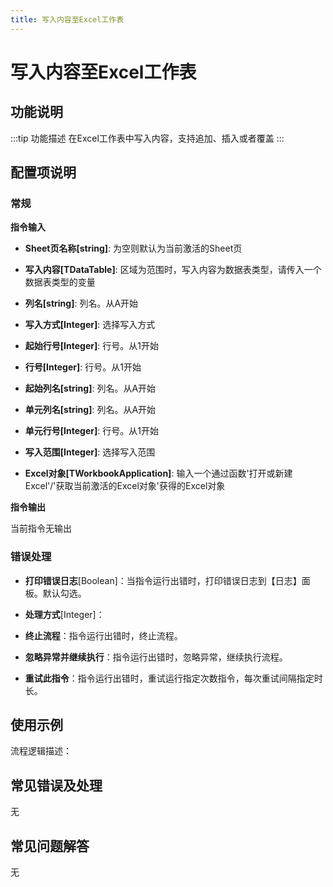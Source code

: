 ```yaml
---
title: 写入内容至Excel工作表
---
```


# 写入内容至Excel工作表

## 功能说明

:::tip 功能描述
在Excel工作表中写入内容，支持追加、插入或者覆盖
:::

## 配置项说明

### 常规

**指令输入**

- **Sheet页名称[string]**: 为空则默认为当前激活的Sheet页

- **写入内容[TDataTable]**: 区域为范围时，写入内容为数据表类型，请传入一个数据表类型的变量

- **列名[string]**: 列名。从A开始

- **写入方式[Integer]**: 选择写入方式

- **起始行号[Integer]**: 行号。从1开始

- **行号[Integer]**: 行号。从1开始

- **起始列名[string]**: 列名。从A开始

- **单元列名[string]**: 列名。从A开始

- **单元行号[Integer]**: 行号。从1开始

- **写入范围[Integer]**: 选择写入范围

- **Excel对象[TWorkbookApplication]**: 输入一个通过函数'打开或新建Excel'/'获取当前激活的Excel对象'获得的Excel对象


**指令输出**

当前指令无输出

### 错误处理

- **打印错误日志**[Boolean]：当指令运行出错时，打印错误日志到【日志】面板。默认勾选。

- **处理方式**[Integer]：

 - **终止流程**：指令运行出错时，终止流程。

 - **忽略异常并继续执行**：指令运行出错时，忽略异常，继续执行流程。

 - **重试此指令**：指令运行出错时，重试运行指定次数指令，每次重试间隔指定时长。

## 使用示例

流程逻辑描述：

## 常见错误及处理

无

## 常见问题解答

无

